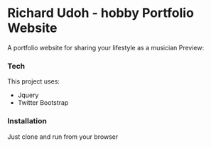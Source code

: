 # Richard Udoh - hobby Portfolio Website

A portfolio website for sharing your lifestyle as a musician
Preview:





### Tech

This project uses:
* Jquery
*  Twitter Bootstrap


### Installation
Just clone and run from your browser
